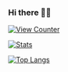 ### Hi there 👋🏽 

[![View Counter](https://komarev.com/ghpvc/?username=johanremilien)](https://github.com/johanremilien)


<!--
**johanremilien/johanremilien** is a ✨ _special_ ✨ repository because its `README.md` (this file) appears on your GitHub profile.

Here are some ideas to get you started:

- 🔭 I’m currently working on ...
- 🌱 I’m currently learning ...
- 👯 I’m looking to collaborate on ...
- 🤔 I’m looking for help with ...
- 💬 Ask me about ...
- 📫 How to reach me: ...
- 😄 Pronouns: ...
- ⚡ Fun fact: ...
-->

[![Stats](https://github-readme-stats.vercel.app/api?username=johanremilien&include_all_commits=true&count_private=true&show_icons=true&theme=default)](https://ko-fi.com/johanremilien)

[![Top Langs](https://github-readme-stats.vercel.app/api/top-langs/?username=johanremilien&layout=compact&langs_count=10&card_width=445&theme=default)](https://github.com/johanremilien?tab=repositories)
